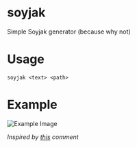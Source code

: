 # soyjak
Simple Soyjak generator (because why not)

# Usage
`soyjak <text> <path>`

# Example
![Example Image](https://github.com/IllegalBeagle123/soyjak/blob/main/example.png)

*Inspired by [this](https://www.reddit.com/r/antifastonetoss/comments/lii0gl/breadpanes_67_facts_dont_care_about_your_memeings/gn3gydp/) comment*
